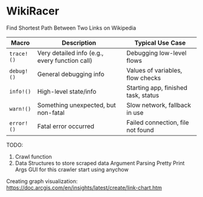 # WikiRacer
Find Shortest Path Between Two Links on Wikipedia


| Macro      | Description                                    | Typical Use Case                    |
| ---------- | ---------------------------------------------- | ----------------------------------- |
| `trace!()` | Very detailed info (e.g., every function call) | Debugging low-level flows           |
| `debug!()` | General debugging info                         | Values of variables, flow checks    |
| `info!()`  | High-level state/info                          | Starting app, finished task, status |
| `warn!()`  | Something unexpected, but non-fatal            | Slow network, fallback in use       |
| `error!()` | Fatal error occurred                           | Failed connection, file not found   |


TODO:
1. Crawl function
2. Data Structures to store scraped data
Argument Parsing 
Pretty Print Args
GUI for this crawler
start using anychow

Creating graph visualization: https://doc.arcgis.com/en/insights/latest/create/link-chart.htm
